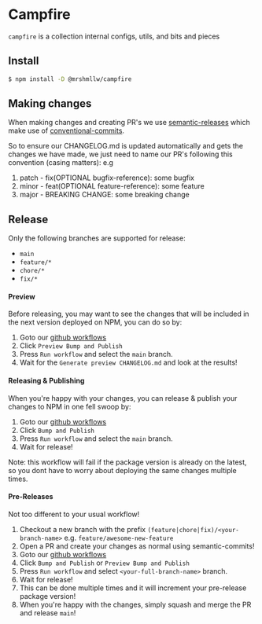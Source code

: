 # Campfire

`campfire` is a collection internal configs, utils, and bits and pieces

## Install

```bash
$ npm install -D @mrshmllw/campfire
```

## Making changes

When making changes and creating PR's we use
[semantic-releases](https://www.npmjs.com/package/semantic-release) which make
use of [conventional-commits](https://www.conventionalcommits.org/en/v1.0.0/).

So to ensure our CHANGELOG.md is updated automatically and gets the changes we
have made, we just need to name our PR's following this convention (casing
matters): e.g

1. patch - fix(OPTIONAL bugfix-reference): some bugfix
2. minor - feat(OPTIONAL feature-reference): some feature
3. major - BREAKING CHANGE: some breaking change

## Release

Only the following branches are supported for release:

- `main`
- `feature/*`
- `chore/*`
- `fix/*`

#### Preview

Before releasing, you may want to see the changes that will be included in the
next version deployed on NPM, you can do so by:

1. Goto our
   [github workflows](https://github.com/marshmallow-insurance/campfire/actions)
2. Click `Preview Bump and Publish`
3. Press `Run workflow` and select the `main` branch.
4. Wait for the `Generate preview CHANGELOG.md` and look at the results!

#### Releasing & Publishing

When you're happy with your changes, you can release & publish your changes to
NPM in one fell swoop by:

1. Goto our
   [github workflows](https://github.com/marshmallow-insurance/campfire/actions)
2. Click `Bump and Publish`
3. Press `Run workflow` and select the `main` branch.
4. Wait for release!

Note: this workflow will fail if the package version is already on the latest,
so you dont have to worry about deploying the same changes multiple times.

#### Pre-Releases

Not too different to your usual workflow!

1. Checkout a new branch with the prefix
   `(feature|chore|fix)/<your-branch-name>` e.g. `feature/awesome-new-feature`
2. Open a PR and create your changes as normal using semantic-commits!
3. Goto our
   [github workflows](https://github.com/marshmallow-insurance/campfire/actions)
4. Click `Bump and Publish` or `Preview Bump and Publish`
5. Press `Run workflow` and select `<your-full-branch-name>` branch.
6. Wait for release!
7. This can be done multiple times and it will increment your pre-release
   package version!
8. When you're happy with the changes, simply squash and merge the PR and
   release `main`!
